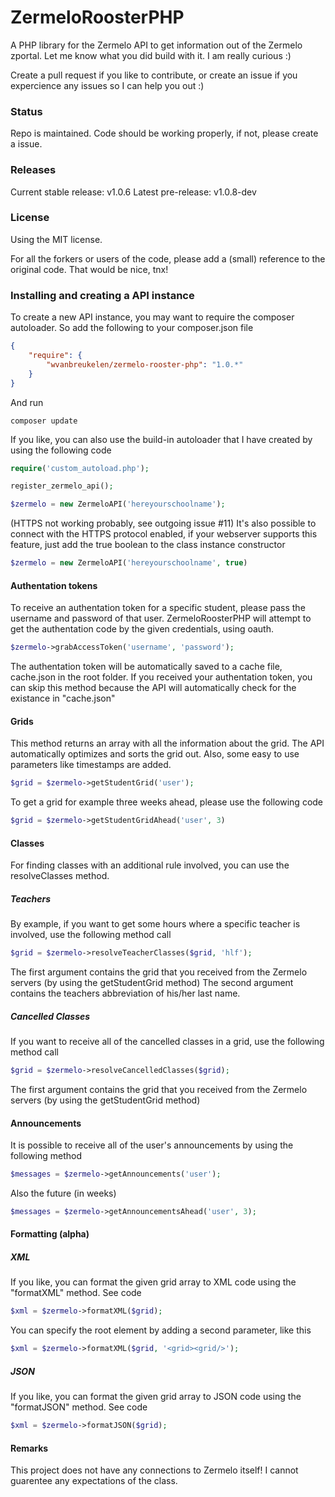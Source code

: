 # ZermeloRoosterPHP

A PHP library for the Zermelo API to get information out of the Zermelo zportal.
Let me know what you did build with it. I am really curious :)

Create a pull request if you like to contribute, or create an issue if you expercience any issues so I can help you out :)

### Status

Repo is maintained. Code should be working properly, if not, please create a issue.

### Releases

Current stable release: v1.0.6
Latest pre-release: v1.0.8-dev

### License

Using the MIT license.

For all the forkers or users of the code, please add a (small) reference to the original code. That would be nice, tnx!

### Installing and creating a API instance
To create a new API instance, you may want to require the composer autoloader.
So add the following to your composer.json file

```json
{
    "require": {
        "wvanbreukelen/zermelo-rooster-php": "1.0.*"
    }
}
```

And run

```
composer update
```

If you like, you can also use the build-in autoloader that I have created by using the following code

```php
require('custom_autoload.php');

register_zermelo_api();

$zermelo = new ZermeloAPI('hereyourschoolname');
```

(HTTPS not working probably, see outgoing issue #11) It's also possible to connect with the HTTPS protocol enabled, if your webserver supports this feature, just add the true boolean to the class instance constructor

```php
$zermelo = new ZermeloAPI('hereyourschoolname', true)
```


#### Authentation tokens
To receive an authentation token for a specific student, please pass the username and password of that user. ZermeloRoosterPHP will attempt to get the authentation code by the given credentials, using oauth.

```php
$zermelo->grabAccessToken('username', 'password');
```
The authentation token will be automatically saved to a cache file, cache.json in the root folder.
If you received your authentation token, you can skip this method because the API will automatically check for the existance in "cache.json"

#### Grids

This method returns an array with all the information about the grid. The API automatically optimizes and sorts the grid out. Also, some easy to use parameters like timestamps are added.

```php
$grid = $zermelo->getStudentGrid('user');
```

To get a grid for example three weeks ahead, please use the following code

```php
$grid = $zermelo->getStudentGridAhead('user', 3)
```

#### Classes

For finding classes with an additional rule involved, you can use the resolveClasses method.

##### Teachers

By example, if you want to get some hours where a specific teacher is involved, use the following method call

```php
$grid = $zermelo->resolveTeacherClasses($grid, 'hlf');
```

The first argument contains the grid that you received from the Zermelo servers (by using the getStudentGrid method)
The second argument contains the teachers abbreviation of his/her last name.

##### Cancelled Classes

If you want to receive all of the cancelled classes in a grid, use the following method call

```php
$grid = $zermelo->resolveCancelledClasses($grid);
```

The first argument contains the grid that you received from the Zermelo servers (by using the getStudentGrid method)

#### Announcements

It is possible to receive all of the user's announcements by using the following method

```php
$messages = $zermelo->getAnnouncements('user');
```

Also the future (in weeks)

```php
$messages = $zermelo->getAnnouncementsAhead('user', 3);
```

#### Formatting (alpha)

##### XML

If you like, you can format the given grid array to XML code using the "formatXML" method.
See code

```php
$xml = $zermelo->formatXML($grid);
```

You can specify the root element by adding a second parameter, like this

```php
$xml = $zermelo->formatXML($grid, '<grid><grid/>');
```

##### JSON

If you like, you can format the given grid array to JSON code using the "formatJSON" method.
See code

```php
$xml = $zermelo->formatJSON($grid);
```

#### Remarks

This project does not have any connections to Zermelo itself! I cannot guarentee any expectations of the class.
